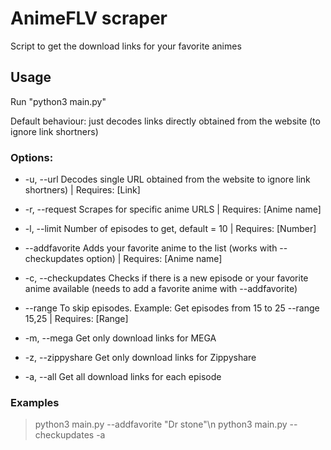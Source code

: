 # AnimeFLV scraper

Script to get the download links for your favorite animes

## Usage

Run "python3 main.py"

Default behaviour: just decodes links directly obtained from the website (to ignore link shortners)

### Options:

* -u, --url		Decodes single URL obtained from the website to ignore link shortners) | Requires: [Link]

* -r, --request		Scrapes for specific anime URLS | Requires: [Anime name]

* -l, --limit		Number of episodes to get, default = 10 | Requires: [Number]

* --addfavorite		Adds your favorite anime to the list (works with --checkupdates option) | Requires: [Anime name]

* -c, --checkupdates	Checks if there is a new episode or your favorite anime available (needs to add a favorite anime with --addfavorite)
 
* --range		To skip episodes. Example: Get episodes from 15 to 25 --range 15,25 | Requires: [Range]

* -m, --mega		Get only download links for MEGA

* -z, --zippyshare	Get only download links for Zippyshare

* -a, --all		Get all download links for each episode

### Examples

> python3 main.py --addfavorite "Dr stone"\n
> python3 main.py --checkupdates -a
